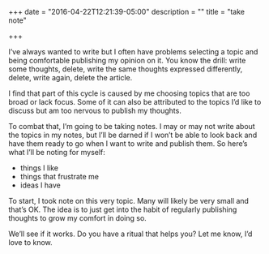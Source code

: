 +++
date = "2016-04-22T12:21:39-05:00"
description = ""
title = "take note"

+++

I’ve always wanted to write but I often have problems selecting a topic and being comfortable publishing my opinion on it. You know the drill: write some thoughts, delete, write the same thoughts expressed differently, delete, write again, delete the article.

I find that part of this cycle is caused by me choosing topics that are too broad or lack focus. Some of it can also be attributed to the topics I’d like to discuss but am too nervous to publish my thoughts.

To combat that, I’m going to be taking notes. I may or may not write about the topics in my notes, but I’ll be darned if I won’t be able to look back and have them ready to go when I want to write and publish them. So here’s what I’ll be noting for myself:

- things I like
- things that frustrate me
- ideas I have

To start, I took note on this very topic. Many will likely be very small and that’s OK. The idea is to just get into the habit of regularly publishing thoughts to grow my comfort in doing so.

We’ll see if it works. Do you have a ritual that helps you? Let me know, I’d love to know.
